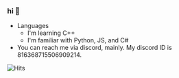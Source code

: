 ### hi 👋

<!--
**appendable/appendable** is a ✨ _special_ ✨ repository because its `README.md` (this file) appears on your GitHub profile.-->

- Languages
  - I'm learning C++
  - I'm familiar with Python, JS, and C#
- You can reach me via discord, mainly. My discord ID is 816368715506909214.  

![Hits](https://hitcounter.pythonanywhere.com/count/tag.svg?url=https%3A%2F%2Fgithub.com%2Fcoital)




